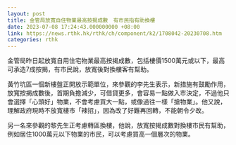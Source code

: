 ```yaml
---
layout: post
title: 金管局放寬自住物業最高按揭成數　有市民指有助換樓
date: 2023-07-08 17:24:43.000000000 +08:00
link: https://news.rthk.hk/rthk/ch/component/k2/1708042-20230708.htm
categories: rthk
---
```


金管局昨日起放寬自用住宅物業最高按揭成數，包括樓價1500萬元或以下，最高可承造7成按揭，有市民說，放寬後對換樓客有幫助。

黃竹坑區一個新樓盤正開放示範單位，來參觀的李先生表示，新措施有鼓勵作用，放寬按揭成數後，首期負擔減少，可借貸更多，會容易一點做入市決定，不過他只會選擇「心頭好」物業，不會考慮買大一點，或像過往一樣「搶物業」。他又說，理解政府現時不放寬樓市「辣招」，因為改了好難再回轉，不能朝令夕改。

另一名來參觀的黎先生正考慮轉區換樓，他說，放寬按揭成數對換樓市民有幫助，例如居住1000萬元以下物業的市民，可以考慮買高一個層次的物業。
